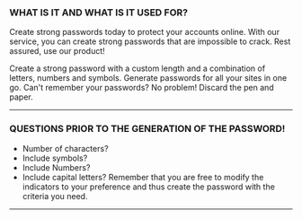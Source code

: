 ### WHAT IS IT AND WHAT IS IT USED FOR?
Create strong passwords today to protect your accounts online. With our service, you can create strong passwords that are impossible to crack. Rest assured, use our product!

Create a strong password with a custom length and a combination of letters, numbers and symbols.
Generate passwords for all your sites in one go.
Can't remember your passwords? No problem! Discard the pen and paper.

***
### QUESTIONS PRIOR TO THE GENERATION OF THE PASSWORD!
- Number of characters?
- Include symbols?
- Include Numbers?
- Include capital letters?
Remember that you are free to modify the indicators to your preference and thus create the password with the criteria you need.

***
